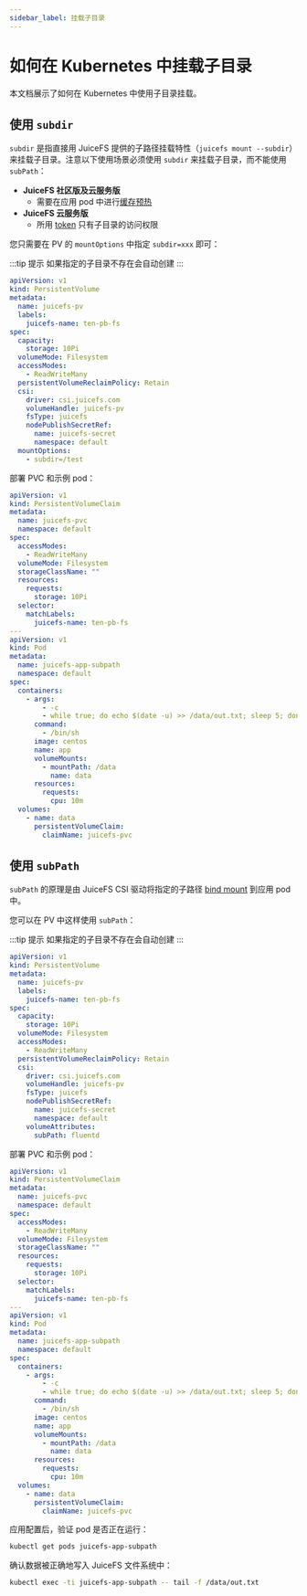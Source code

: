 ```yaml
---
sidebar_label: 挂载子目录
---
```


# 如何在 Kubernetes 中挂载子目录

本文档展示了如何在 Kubernetes 中使用子目录挂载。

## 使用 `subdir`

`subdir` 是指直接用 JuiceFS 提供的子路径挂载特性（`juicefs mount --subdir`）来挂载子目录。注意以下使用场景必须使用 `subdir` 来挂载子目录，而不能使用 `subPath`：

- **JuiceFS 社区版及云服务版**
  - 需要在应用 pod 中进行[缓存预热](https://juicefs.com/docs/zh/community/cache_management#%E7%BC%93%E5%AD%98%E9%A2%84%E7%83%AD)
- **JuiceFS 云服务版**
  - 所用 [token](https://juicefs.com/docs/zh/cloud/acl/) 只有子目录的访问权限

您只需要在 PV 的 `mountOptions` 中指定 `subdir=xxx` 即可：

:::tip 提示
如果指定的子目录不存在会自动创建
:::

```yaml {21-22}
apiVersion: v1
kind: PersistentVolume
metadata:
  name: juicefs-pv
  labels:
    juicefs-name: ten-pb-fs
spec:
  capacity:
    storage: 10Pi
  volumeMode: Filesystem
  accessModes:
    - ReadWriteMany
  persistentVolumeReclaimPolicy: Retain
  csi:
    driver: csi.juicefs.com
    volumeHandle: juicefs-pv
    fsType: juicefs
    nodePublishSecretRef:
      name: juicefs-secret
      namespace: default
  mountOptions:
    - subdir=/test
```

部署 PVC 和示例 pod：

```yaml
apiVersion: v1
kind: PersistentVolumeClaim
metadata:
  name: juicefs-pvc
  namespace: default
spec:
  accessModes:
    - ReadWriteMany
  volumeMode: Filesystem
  storageClassName: ""
  resources:
    requests:
      storage: 10Pi
  selector:
    matchLabels:
      juicefs-name: ten-pb-fs
---
apiVersion: v1
kind: Pod
metadata:
  name: juicefs-app-subpath
  namespace: default
spec:
  containers:
    - args:
        - -c
        - while true; do echo $(date -u) >> /data/out.txt; sleep 5; done
      command:
        - /bin/sh
      image: centos
      name: app
      volumeMounts:
        - mountPath: /data
          name: data
      resources:
        requests:
          cpu: 10m
  volumes:
    - name: data
      persistentVolumeClaim:
        claimName: juicefs-pvc
```

## 使用 `subPath`

`subPath` 的原理是由 JuiceFS CSI 驱动将指定的子路径 [bind mount](https://docs.docker.com/storage/bind-mounts) 到应用 pod 中。

您可以在 PV 中这样使用 `subPath`：

:::tip 提示
如果指定的子目录不存在会自动创建
:::

```yaml {21-22}
apiVersion: v1
kind: PersistentVolume
metadata:
  name: juicefs-pv
  labels:
    juicefs-name: ten-pb-fs
spec:
  capacity:
    storage: 10Pi
  volumeMode: Filesystem
  accessModes:
    - ReadWriteMany
  persistentVolumeReclaimPolicy: Retain
  csi:
    driver: csi.juicefs.com
    volumeHandle: juicefs-pv
    fsType: juicefs
    nodePublishSecretRef:
      name: juicefs-secret
      namespace: default
    volumeAttributes:
      subPath: fluentd
```

部署 PVC 和示例 pod：

```yaml
apiVersion: v1
kind: PersistentVolumeClaim
metadata:
  name: juicefs-pvc
  namespace: default
spec:
  accessModes:
    - ReadWriteMany
  volumeMode: Filesystem
  storageClassName: ""
  resources:
    requests:
      storage: 10Pi
  selector:
    matchLabels:
      juicefs-name: ten-pb-fs
---
apiVersion: v1
kind: Pod
metadata:
  name: juicefs-app-subpath
  namespace: default
spec:
  containers:
    - args:
        - -c
        - while true; do echo $(date -u) >> /data/out.txt; sleep 5; done
      command:
        - /bin/sh
      image: centos
      name: app
      volumeMounts:
        - mountPath: /data
          name: data
      resources:
        requests:
          cpu: 10m
  volumes:
    - name: data
      persistentVolumeClaim:
        claimName: juicefs-pvc
```

应用配置后，验证 pod 是否正在运行：

```sh
kubectl get pods juicefs-app-subpath
```

确认数据被正确地写入 JuiceFS 文件系统中：

```sh
kubectl exec -ti juicefs-app-subpath -- tail -f /data/out.txt
```
